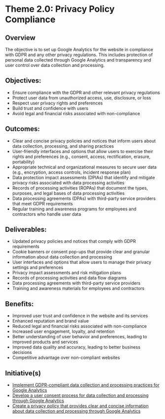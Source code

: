 # Theme 2.0: Privacy Policy Compliance

## Overview
The objective is to set up Google Analytics for the website in compliance with GDPR and any other privacy regulations. This includes 
protection of personal data collected through Google Analytics and transparency and user control over data collection and processing.

## Objectives:
* Ensure compliance with the GDPR and other relevant privacy regulations
* Protect user data from unauthorized access, use, disclosure, or loss
* Respect user privacy rights and preferences
* Build trust and confidence with users
* Avoid legal and financial risks associated with non-compliance

## Outcomes:
* Clear and concise privacy policies and notices that inform users about data collection, processing, and sharing practices
* User-friendly interfaces and options that allow users to exercise their rights and preferences (e.g., consent, access, rectification, erasure, portability)
* Appropriate technical and organizational measures to secure user data (e.g., encryption, access controls, incident response plan)
* Data protection impact assessments (DPIAs) that identify and mitigate privacy risks associated with data processing activities
* Records of processing activities (ROPAs) that document the types, purposes, and legal bases of data processing activities
* Data processing agreements (DPAs) with third-party service providers that meet GDPR requirements
* Regular training and awareness programs for employees and contractors who handle user data

## Deliverables:
* Updated privacy policies and notices that comply with GDPR requirements
* Cookie banners or consent pop-ups that provide clear and granular information about data collection and processing
* User interfaces and options that allow users to manage their privacy settings and preferences
* Privacy impact assessments and risk mitigation plans
* Records of processing activities and data flow diagrams
* Data processing agreements with third-party service providers
* Training and awareness materials for employees and contractors

## Benefits:
* Improved user trust and confidence in the website and its services
* Enhanced reputation and brand value
* Reduced legal and financial risks associated with non-compliance
* Increased user engagement, loyalty, and retention
* Better understanding of user behavior and preferences, leading to improved products and services
* Improved data quality and accuracy, leading to better business decisions
* Competitive advantage over non-compliant websites

## Initiative(s)
* [Implement GDPR-compliant data collection and processing practices for Google Analytics](initiatives/initiative_privpolicy1.md)
* [Develop a user consent process for data collection and processing through Google Analytics](initiatives/initiative_privpolicy2.md)
* [Create a privacy policy that provides clear and concise information about data collection and processing through Google Analytics](initiatives/initiative_privpolicy3.md)
